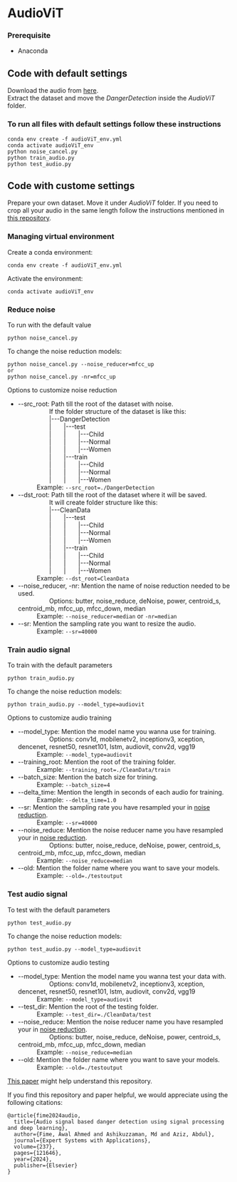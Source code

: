 # AudioViT


### Prerequisite
* Anaconda

## Code with default settings 
Download the audio from [here](https://www.kaggle.com/datasets/awalahmedfime/danger40000).<br /> 
Extract the dataset and move the _DangerDetection_ inside the _AudioViT_ folder.<br />
### To run all files with default settings follow these instructions<br />
```
conda env create -f audioViT_env.yml
conda activate audioViT_env
python noise_cancel.py 
python train_audio.py
python test_audio.py
```

## Code with custome settings
Prepare your own dataset. Move it under _AudioViT_ folder.
If you need to crop all your audio in the same length follow  the instructions mentioned in [this repository](https://github.com/awal-ahmed/Danger-detection).

### Managing virtual environment
Create a conda environment:
```
conda env create -f audioViT_env.yml
```

Activate the environment:
```
conda activate audioViT_env
```

### Reduce noise
To run with the default value
```
python noise_cancel.py 
```
To change the noise reduction models:
```
python noise_cancel.py --noise_reducer=mfcc_up
or
python noise_cancel.py -nr=mfcc_up
```

Options to customize noise reduction
* --src_root: Path till the root of the dataset with noise. <br />
&emsp;&emsp;&emsp;&emsp;&emsp;If the folder structure of the dataset is like this: <br />
&emsp;&emsp;&emsp;&emsp;&emsp;|---DangerDetection<br />
&emsp;&emsp;&emsp;&emsp;&emsp;|&emsp;&emsp;|---test<br />
&emsp;&emsp;&emsp;&emsp;&emsp;|&emsp;&emsp;|&emsp;&emsp;|---Child<br />
&emsp;&emsp;&emsp;&emsp;&emsp;|&emsp;&emsp;|&emsp;&emsp;|---Normal<br />
&emsp;&emsp;&emsp;&emsp;&emsp;|&emsp;&emsp;|&emsp;&emsp;|---Women<br />
&emsp;&emsp;&emsp;&emsp;&emsp;|&emsp;&emsp;|---train<br />
&emsp;&emsp;&emsp;&emsp;&emsp;|&emsp;&emsp;|&emsp;&emsp;|---Child<br />
&emsp;&emsp;&emsp;&emsp;&emsp;|&emsp;&emsp;|&emsp;&emsp;|---Normal<br />
&emsp;&emsp;&emsp;&emsp;&emsp;|&emsp;&emsp;|&emsp;&emsp;|---Women<br />
&emsp;&emsp;&emsp;Example: `--src_root=./DangerDetection`<br />
* --dst_root: Path till the root of the dataset where it will be saved. <br />
&emsp;&emsp;&emsp;&emsp;&emsp;It will create folder structure like this: <br />
&emsp;&emsp;&emsp;&emsp;&emsp;|---CleanData<br />
&emsp;&emsp;&emsp;&emsp;&emsp;|&emsp;&emsp;|---test<br />
&emsp;&emsp;&emsp;&emsp;&emsp;|&emsp;&emsp;|&emsp;&emsp;|---Child<br />
&emsp;&emsp;&emsp;&emsp;&emsp;|&emsp;&emsp;|&emsp;&emsp;|---Normal<br />
&emsp;&emsp;&emsp;&emsp;&emsp;|&emsp;&emsp;|&emsp;&emsp;|---Women<br />
&emsp;&emsp;&emsp;&emsp;&emsp;|&emsp;&emsp;|---train<br />
&emsp;&emsp;&emsp;&emsp;&emsp;|&emsp;&emsp;|&emsp;&emsp;|---Child<br />
&emsp;&emsp;&emsp;&emsp;&emsp;|&emsp;&emsp;|&emsp;&emsp;|---Normal<br />
&emsp;&emsp;&emsp;&emsp;&emsp;|&emsp;&emsp;|&emsp;&emsp;|---Women<br />
&emsp;&emsp;&emsp;Example: `--dst_root=CleanData`<br />
* --noise_reducer, -nr: Mention the name of noise reduction needed to be used.<br />
&emsp;&emsp;&emsp;&emsp;&emsp;Options: butter, noise_reduce, deNoise, power, centroid_s, centroid_mb, mfcc_up, mfcc_down, median<br />
&emsp;&emsp;&emsp;Example: `--noise_reducer=median` or `-nr=median`
* --sr: Mention the sampling rate you want to resize the audio.<br />
&emsp;&emsp;&emsp;Example: `--sr=40000`

### Train audio signal
To train with the default parameters
```
python train_audio.py
```
To change the noise reduction models:
```
python train_audio.py --model_type=audiovit
```

Options to customize audio training
* --model_type: Mention the model name you wanna use for training.<br />
&emsp;&emsp;&emsp;&emsp;&emsp;Options: conv1d, mobilenetv2, inceptionv3, xception, dencenet, resnet50, resnet101, lstm, audiovit, conv2d, vgg19<br />
&emsp;&emsp;&emsp;Example: `--model_type=audiovit`
* --training_root: Mention the root of the training folder.<br />
&emsp;&emsp;&emsp;Example: `--training_root=./CleanData/train`
* --batch_size: Mention the batch size for trining.<br />
&emsp;&emsp;&emsp;Example: `--batch_size=4`
* --delta_time: Mention the length in seconds of each audio for training.<br />
&emsp;&emsp;&emsp;Example: `--delta_time=1.0`
* --sr: Mention the sampling rate you have resampled your in [noise reduction](https://github.com/awal-ahmed/AudioViT/edit/main/README.md#Reduce-noise).<br />
&emsp;&emsp;&emsp;Example: `--sr=40000`
* --noise_reduce: Mention the noise reducer name you have resampled your in [noise reduction](https://github.com/awal-ahmed/AudioViT/edit/main/README.md#Reduce-noise).<br />
&emsp;&emsp;&emsp;&emsp;&emsp;Options: butter, noise_reduce, deNoise, power, centroid_s, centroid_mb, mfcc_up, mfcc_down, median<br />
&emsp;&emsp;&emsp;Example: `--noise_reduce=median`
* --old: Mention the folder name where you want to save your models.<br />
&emsp;&emsp;&emsp;Example: `--old=./testoutput`

### Test audio signal
To test with the default parameters
```
python test_audio.py
```
To change the noise reduction models:
```
python test_audio.py --model_type=audiovit
```

Options to customize audio testing
* --model_type: Mention the model name you wanna test your data with.<br />
&emsp;&emsp;&emsp;&emsp;&emsp;Options: conv1d, mobilenetv2, inceptionv3, xception, dencenet, resnet50, resnet101, lstm, audiovit, conv2d, vgg19<br />
&emsp;&emsp;&emsp;Example: `--model_type=audiovit`
* --test_dir: Mention the root of the testing folder.<br />
&emsp;&emsp;&emsp;Example: `--test_dir=./CleanData/test`
* --noise_reduce: Mention the noise reducer name you have resampled your in [noise reduction](https://github.com/awal-ahmed/AudioViT/edit/main/README.md#Reduce-noise).<br />
&emsp;&emsp;&emsp;&emsp;&emsp;Options: butter, noise_reduce, deNoise, power, centroid_s, centroid_mb, mfcc_up, mfcc_down, median<br />
&emsp;&emsp;&emsp;Example: `--noise_reduce=median`
* --old: Mention the folder name where you want to save your models.<br />
&emsp;&emsp;&emsp;Example: `--old=./testoutput`



[This paper](https://www.sciencedirect.com/science/article/abs/pii/S0957417423021486) might help understand this repository.

If you find this repository and paper helpful, we would appreciate using the following citations:

```
@article{fime2024audio,
  title={Audio signal based danger detection using signal processing and deep learning},
  author={Fime, Awal Ahmed and Ashikuzzaman, Md and Aziz, Abdul},
  journal={Expert Systems with Applications},
  volume={237},
  pages={121646},
  year={2024},
  publisher={Elsevier}
}
```
